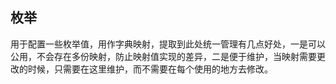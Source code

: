 ## 枚举

用于配置一些枚举值，用作字典映射，提取到此处统一管理有几点好处，一是可以公用，不会存在多份映射，防止映射值实现的差异，二是便于维护，当映射需要更改的时候，只需要在这里维护，而不需要在每个使用的地方去修改。
